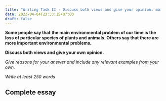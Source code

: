 ```yaml
---
title: "Writing Task II - Discuss both views and give your opinion: main environmental problem"
date: 2023-04-04T23:33:15+07:00
draft: false
---
```


**Some people say that the main environmental problem of our time is the loss of particular species of plants and animals. Others say that there are more important environmental problems.**

**Discuss both views and give your own opinion.**

*Give reasons for your answer and include any relevant examples from your own.*

*Write at least 250 words*

## Complete essay

